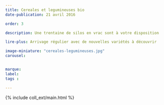 ```yaml
---
title: Cereales et legumineuses bio
date-publication: 21 avril 2016

order: 3

description: Une trentaine de silos en vrac sont à votre disposition

lire-plus: Arrivage régulier avec de nouvelles variétés à découvrir

image-miniature: "cereales-legumineuses.jpg"
carousel: 


marque: 
label:
tags :

---
```


<!-- ******************************** -->
<!-- **** intro rayon **** -->



<!-- **** fin intro rayon ********* -->
<!-- ****************************** -->
<!--fin-excerpt-->

{% include coll_ext/main.html %}
